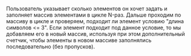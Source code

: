 Пользователь указывает сколько элементов он хочет задать и заполняет массив элементами в цикле N-раз.
Дальше проходим по массиву в цикле и проверяем, подходит ли элемент условию "длина символов <= 3". Если элемент подходит под данное условие, то мы добавляем его в новый массив, используя при этом дополнительный счетчик, чтобы элементы в новом массиве заполнялись последовательно (без пропусков).